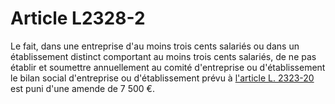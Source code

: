 # Article L2328-2

Le fait, dans une entreprise d'au moins trois cents salariés ou dans un établissement distinct comportant au moins trois cents salariés, de ne pas établir et soumettre annuellement au comité d'entreprise ou d'établissement le bilan social d'entreprise ou d'établissement prévu à [l'article L. 2323-20][1] est puni d'une amende de 7 500 €.

 [1]: /affichCodeArticle.do?cidTexte=LEGITEXT000006072050&idArticle=LEGIARTI000006901950&dateTexte=&categorieLien=cid